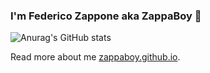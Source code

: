 ### I'm Federico Zappone aka ZappaBoy 👋

![Anurag's GitHub stats](https://github-readme-stats.vercel.app/api?username=ZappaBoy&count_private=true&theme=onedark)

Read more about me [zappaboy.github.io](https://zappaboy.github.io/).
